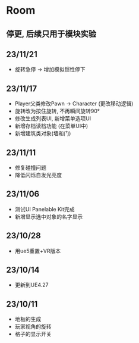 # Room
## 停更, 后续只用于模块实验

## 23/11/21
* 旋转急停 -> 增加模拟惯性停下

## 23/11/17
* Player父类修改Pawn -> Character (更改移动逻辑)
* 旋转改为按住旋转, 不再瞬间旋转90°
* 修改生成列表UI, 新增菜单选项UI
* 新增存档读档功能 (在菜单UI中)
* 新增建筑类对象(墙和门)


## 23/11/11
* 修复碰撞问题
* 降低闪烁自发光亮度


## 23/11/06
* 测试UI Panelable Kit完成
* 新增显示选中对象的名字显示


## 23/10/28
* 用ue5重置+VR版本


## 23/10/14
* 更新到UE4.27


## 23/10/11
* 地板的生成
* 玩家视角的旋转
* 格子的显示开关